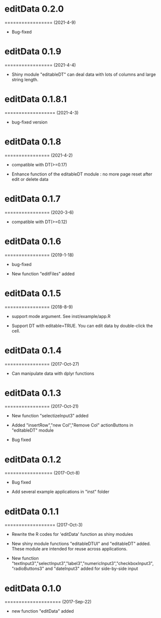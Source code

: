 # editData 0.2.0 
=================
(2021-4-9)

* Bug-fixed 


# editData 0.1.9 
=================
(2021-4-4)

* Shiny module "editableDT" can deal data with lots of columns and large string length.

# editData 0.1.8.1
==================
(2021-4-3)

* bug-fixed version

# editData 0.1.8
================
(2021-4-2)

* compatible with DT(>=0.17)

* Enhance function of the editableDT module : no more page reset after edit or delete data


# editData 0.1.7
================
(2020-3-6)

* compatible with DT(>=0.12)


# editData 0.1.6
================
(2019-1-18)

* bug-fixed

* New function "editFiles" added 

# editData 0.1.5
================
(2018-8-9)

* support mode argument. See inst/example/app.R

* Support DT with editable=TRUE. You can edit data by double-click the cell.


# editData 0.1.4
================
(2017-Oct-27)

* Can manipulate data with dplyr functions 

# editData 0.1.3
================
(2017-Oct-21)

* New function "selectizeInput3" added

* Added "insertRow","new Col","Remove Col" actionButtons in "editableDT" module

* Bug fixed

# editData 0.1.2
=================
(2017-Oct-8)

* Bug fixed

* Add several example applications in "inst" folder

# editData 0.1.1
==================
(2017-Oct-3)

* Rewrite the R codes for 'editData' function as shiny modules

* New shiny module functions "editableDTUI" and "editableDT" added. These module are intended for reuse across applications. 

* New function "textInput3","selectInput3","label3","numericInput3","checkboxInput3",
"radioButtons3" and "dateInput3" added for side-by-side input
 
# editData 0.1.0
====================
(2017-Sep-22)

* new function "editData" added
